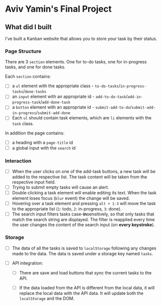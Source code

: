 # Aviv Yamin's Final Project

## What did I built
I've built a Kanban website that allows you to store your task by their status.

### Page Structure

There are 3 `section` elements. One for to-do tasks, one for in-progress tasks, and one for done tasks.

Each `section` contains:

- [ ] a `ul` element with the appropriate class - `to-do-tasks`/`in-progress-tasks`/`done-tasks`
- [ ] an `input` element with an appropriate id - `add-to-do-task`/`add-in-progress-task`/`add-done-task`
- [ ] a `button` element with an appropriate id - `submit-add-to-do`/`submit-add-in-progress`/`submit-add-done`
- [ ] Each `ul` should contain task elements, which are `li` elements with the `task` class.

In addition the page contains:

- [ ] a heading with a `page-title` id
- [ ] a global input with the `search` id

### Interaction

- [ ] When the user clicks on one of the add-task buttons, a new task will be added to the respective list. The task content will be taken from the respective input field.
- [ ] Trying to submit empty tasks will cause an alert.
- [ ] Double clicking a task element will enable editing its text. When the task element loses focus (`blur` event) the change will be saved.
- [ ] Hovering over a task element and pressing `alt + 1-3` will move the task to the appropriate list (`1`: todo, `2`: in-progress, `3`: done).
- [ ] The search input filters tasks case-**in**sensitively, so that only tasks that match the search string are displayed. The filter is reapplied every time the user changes the content of the search input (on **every keystroke**).

### Storage

- [ ] The data of all the tasks is saved to `localStorage` following any changes made to the data. The data is saved under a storage key named `tasks`. 

- [ ] API integration:

  - [ ] There are save and load buttons that sync the current tasks to the API.
  - [ ] If the data loaded from the API is different from the local data, it will replace the local data with the API data. It will update both the `localStorage` and the DOM.

